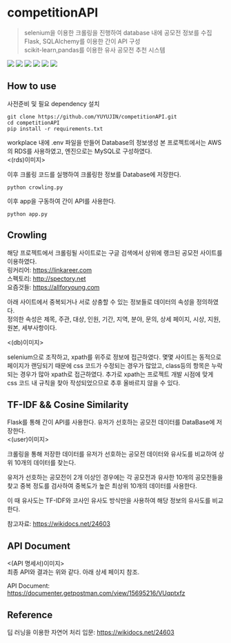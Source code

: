 # competitionAPI
> selenium을 이용한 크롤링을 진행하여 database 내에 공모전 정보를 수집  
> Flask, SQLAlchemy를 이용한 간이 API 구성  
> scikit-learn,pandas를 이용한 유사 공모전 추천 시스템  
  
<img src=https://img.shields.io/badge/python-3.8.0-green></img>
<img src=https://img.shields.io/badge/selenium-4.4.2-yellow></img>
<img src=https://img.shields.io/badge/Flask-2.2.2-blue></img>
<img src=https://img.shields.io/badge/SQLAlchemy-1.4.40-orange></img>
<img src=https://img.shields.io/badge/scikit--learn-1.1.2-lightgrey></img>
<img src=https://img.shields.io/badge/pandas-1.4.3-red></img>

## How to use
사전준비 및 필요 dependency 설치   
```
git clone https://github.com/YUYUJIN/competitionAPI.git
cd competitionAPI
pip install -r requirements.txt
```

workplace 내에 .env 파일을 만들어 Database의 정보생성
본 프로젝트에서는 AWS의 RDS를 사용하였고, 엔진으로는 MySQL로 구성하였다.  
<(rds)이미지>  

이후 크롤링 코드를 실행하여 크롤링한 정보를 Database에 저장한다.  
```
python crowling.py
```  

이후 app을 구동하여 간이 API를 사용한다.  
```
python app.py
```

## Crowling
해당 프로젝트에서 크롤링될 사이트로는 구글 검색에서 상위에 랭크된 공모전 사이트를 이용하였다.  
링커리어: https://linkareer.com  
스펙토리: http://spectory.net  
요즘것들: https://allforyoung.com 
   
아래 사이트에서 중복되거나 서로 상충할 수 있는 정보들로 데이터의 속성을 정의하였다.  
정의한 속성은 제목, 주관, 대상, 인원, 기간, 지역, 분야, 문의, 상세 페이지, 시상, 지원, 원본, 세부사항이다.  
  
<(db)이미지>
  
selenium으로 조작하고, xpath를 위주로 정보에 접근하였다. 몇몇 사이트는 동적으로 페이지가 랜딩되기 때문에 css 코드가 수정되는 경우가 많았고, class등의 항목은 누락되는 경우가 많아 xpath로 접근하였다. 추가로 xpath는 프로젝트 개발 시점에 맞게 css 코드 내 규칙을 찾아 작성되었으므로 추후 올바르지 않을 수 있다.

## TF-IDF && Cosine Similarity
Flask를 통해 간이 API를 사용한다. 유저가 선호하는 공모전 데이터를 DataBase에 저장한다.  
<(user)이미지>
  
크롤링을 통해 저장한 데이터를 유저가 선호하는 공모전 데이터와 유사도를 비교하여 상위 10개의 데이터를 찾는다.  
  
유저가 선호하는 공모전이 2개 이상인 경우에는 각 공모전과 유사한 10개의 공모전들을 찾고 중복 정도를 검사하여 중복도가 높은 최상위 10개의 데이터를 사용한다.  
  
이 때 유사도는 TF-IDF와 코사인 유사도 방식만을 사용하여 해당 정보의 유사도를 비교한다.  
  
참고자료: https://wikidocs.net/24603  

## API Document
<(API 명세서)이미지>  
최종 API와 결과는 위와 같다. 아래 상세 페이지 참조.  
  
API Document: https://documenter.getpostman.com/view/15695216/VUqptxfz  

## Reference
딥 러닝을 이용한 자연어 처리 입문: https://wikidocs.net/24603  